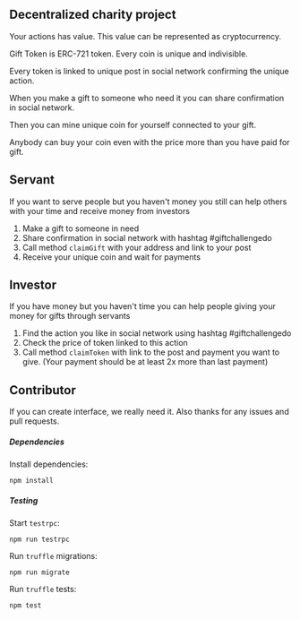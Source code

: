 ## Decentralized charity project

Your actions has value. This value can be represented as cryptocurrency.

Gift Token is ERC-721 token. Every coin is unique and indivisible.

Every token is linked to unique post in social network confirming the unique action.

When you make a gift to someone who need it you can share confirmation in social network.

Then you can mine unique coin for yourself connected to your gift.

Anybody can buy your coin even with the price more than you have paid for gift.

Servant
---------------
If you want to serve people but you haven't money you still can help others with your time and receive money from investors
1) Make a gift to someone in need
2) Share confirmation in social network with hashtag #giftchallengedo
3) Call method `claimGift` with your address and link to your post
4) Receive your unique coin and wait for payments

Investor
---------------
If you have money but you haven't time you can help people giving your money for gifts through servants
1) Find the action you like in social network using hashtag #giftchallengedo
2) Check the price of token linked to this action
3) Call method `claimToken` with link to the post and payment you want to give. (Your payment should be at least 2x more than last payment)

Contributor
---------------
If you can create interface, we really need it. Also thanks for any issues and pull requests.

##### Dependencies

Install dependencies:
```
npm install
```

##### Testing

Start `testrpc`:
```
npm run testrpc
```
Run `truffle` migrations:
```
npm run migrate
```
Run `truffle` tests:
```
npm test
```